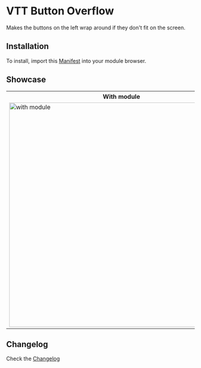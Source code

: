 # VTT Button Overflow

Makes the buttons on the left wrap around if they don't fit on the screen.

## Installation

To install, import this [Manifest](https://raw.githubusercontent.com/ardittristan/VTTButtonOverflow/master/module.json) into your module browser.

## Showcase

<table>
  <tr>
    <th>
      With module
    </th>
    <th>
      Without module
    </th>
  </tr>
  <tr>
    <td >
      <img src="https://i.ibb.co/gy0qMMJ/GIF-26-10-2020-3-47-04-PM.gif" alt="with module" height="600">
    </td>
    <td>
      <img src="https://i.ibb.co/dG9vCh1/image.png" alt="without module" height="600">
    </td>
  </tr>
</table>

## Changelog

Check the [Changelog](https://github.com/ardittristan/VTTButtonOverflow/blob/master/CHANGELOG.md)
